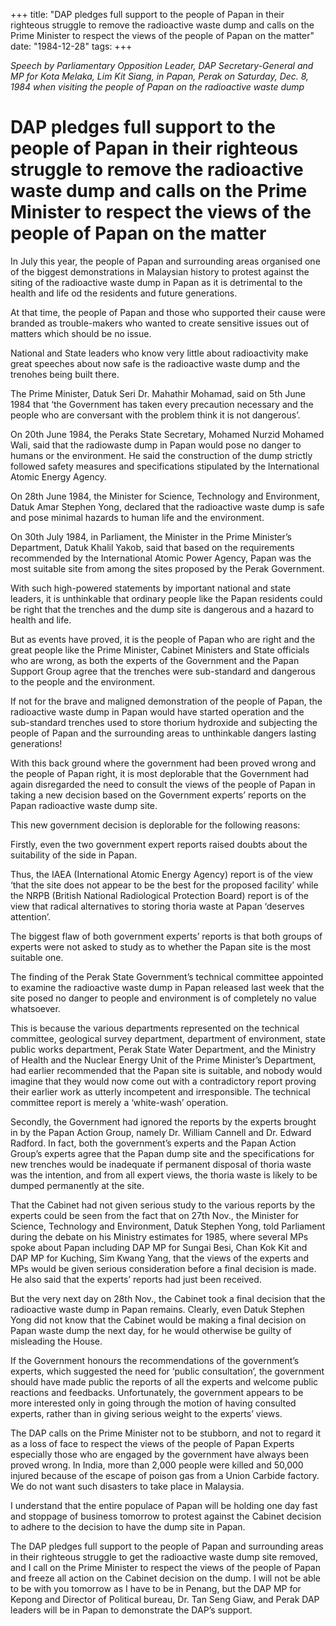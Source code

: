 +++ 
title: "DAP pledges full support to the people of Papan in their righteous struggle to remove the radioactive waste dump and calls on the Prime Minister to respect the views of the people of Papan on the matter"
date: "1984-12-28"
tags:
+++

_Speech by Parliamentary Opposition Leader, DAP Secretary-General and MP for Kota Melaka, Lim Kit Siang, in Papan, Perak on Saturday, Dec. 8, 1984 when visiting the people of Papan on the radioactive waste dump_

# DAP pledges full support to the people of Papan in their righteous struggle to remove the radioactive waste dump and calls on the Prime Minister to respect the views of the people of Papan on the matter

In July this year, the people of Papan and surrounding areas organised one of the biggest demonstrations in Malaysian history to protest against the siting of the radioactive waste dump in Papan as it is detrimental to the health and life od the residents and future generations.</u>

At that time, the people of Papan and those who supported their cause were branded as trouble-makers who wanted to create sensitive issues out of matters which should be no issue.

National and State leaders who know very little about radioactivity make great speeches about now safe is the radioactive waste dump and the trenohes being built there.

The Prime Minister, Datuk Seri Dr. Mahathir Mohamad, said on 5th June 1984 that ‘the Government has taken every precaution necessary and the people who are conversant with the problem think it is not dangerous’.

On 20th June 1984, the Peraks State Secretary, Mohamed Nurzid Mohamed Wali, said that the radiowaste dump in Papan would pose no danger to humans or the environment. He said the construction of the dump strictly followed safety measures and specifications stipulated by the International Atomic Energy Agency.

On 28th June 1984, the Minister for Science, Technology and Environment, Datuk Amar Stephen Yong, declared that the radioactive waste dump is safe and pose minimal hazards to human life and the environment.

On 30th July 1984, in Parliament, the Minister in the Prime Minister’s Department, Datuk Khalil Yakob, said that based on the requirements recommended by the International Atomic Power Agency, Papan was the most suitable site from among the sites proposed by the Perak Government.

With such high-powered statements by important national and state leaders, it is unthinkable that ordinary people like the Papan residents could be right that the trenches and the dump site is dangerous and a hazard to health and life.

But as events have proved, it is the people of Papan who are right and the great people like the Prime Minister, Cabinet Ministers and State officials who are wrong, as both the experts of the Government and the Papan Support Group agree that the trenches were sub-standard and dangerous to the people and the environment.

If not for the brave and maligned demonstration of the people of Papan, the radioactive waste dump in Papan would have started operation and the sub-standard trenches used to store thorium hydroxide and subjecting the people of Papan and the surrounding areas to unthinkable dangers lasting generations!

With this back ground where the government had been proved wrong and the people of Papan right, it is most deplorable that the Government had again disregarded the need to consult the views of the people of Papan in taking a new decision based on the Government experts’ reports on the Papan radioactive waste dump site.

This new government decision is deplorable for the following reasons:

Firstly, even the two government expert reports raised doubts about the suitability of the side in Papan.

Thus, the IAEA (International Atomic Energy Agency) report is of the view ‘that the site does not appear to be the best for the proposed facility’ while the NRPB (British National Radiological Protection Board) report is of the view that radical alternatives to storing thoria waste at Papan ‘deserves attention’.

The biggest flaw of both government experts’ reports is that both groups of experts were not asked to study as to whether the Papan site is the most suitable one.

The finding of the Perak State Government’s technical committee appointed to examine the radioactive waste dump in Papan released last week that the site posed no danger to people and environment is of completely no value whatsoever.

This is because the various departments represented on the technical committee, geological survey department, department of environment, state public works department, Perak State Water Department, and the Ministry of Health and the Nuclear Energy Unit of the Prime Minister’s Department, had earlier recommended that the Papan site is suitable, and nobody would imagine that they would now come out with a contradictory report proving their earlier work as utterly incompetent and irresponsible. The technical committee report is merely a ‘white-wash’ operation.

Secondly, the Government had ignored the reports by the experts brought in by the Papan Action Group, namely Dr. William Cannell and Dr. Edward Radford. In fact, both the government’s experts and the Papan Action Group’s experts agree that the Papan dump site and the specifications for new trenches would be inadequate if permanent disposal of thoria waste was the intention, and from all expert views, the thoria waste is likely to be dumped permanently at the site.

That the Cabinet had not given serious study to the various reports by the experts could be seen from the fact that on 27th Nov., the Minister for Science, Technology and Environment, Datuk Stephen Yong, told Parliament during the debate on his Ministry estimates for 1985, where several MPs spoke about Papan including DAP MP for Sungai Besi, Chan Kok Kit and DAP MP for Kuching, Sim Kwang Yang, that the views of the experts and MPs would be given serious consideration before a final decision is made. He also said that the experts’ reports had just been received.

But the very next day on 28th Nov., the Cabinet took a final decision that the radioactive waste dump in Papan remains. Clearly, even Datuk Stephen Yong did not know that the Cabinet would be making a final decision on Papan waste dump the next day, for he would otherwise be guilty of misleading the House.

If the Government honours the recommendations of the government’s experts, which suggested the need for ‘public consultation’, the government should have made public the reports of all the experts and welcome public reactions and feedbacks. Unfortunately, the government appears to be more interested only in going through the motion of having consulted experts, rather than in giving serious weight to the experts’ views.

The DAP calls on the Prime Minister not to be stubborn, and not to regard it as a loss of face to respect the views of the people of Papan Experts especially those who are engaged by the government have always been proved wrong. In India, more than 2,000 people were killed and 50,000 injured because of the escape of poison gas from a Union Carbide factory. We do not want such disasters to take place in Malaysia.

I understand that the entire populace of Papan will be holding one day fast and stoppage of business tomorrow to protest against the Cabinet decision to adhere to the decision to have the dump site in Papan.

The DAP pledges full support to the people of Papan and surrounding areas in their righteous struggle to get the radioactive waste dump site removed, and I call on the Prime Minister to respect the views of the people of Papan and freeze all action on the Cabinet decision on the dump. I will not be able to be with you tomorrow as I have to be in Penang, but the DAP MP for Kepong and Director of Political bureau, Dr. Tan Seng Giaw, and Perak DAP leaders will be in Papan to demonstrate the DAP’s support.
 
